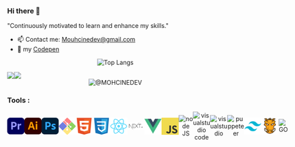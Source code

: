 ﻿### Hi there 👋

"Continuously motivated to learn and enhance my skills."

* 📫 Contact me: Mouhcinedev@gmail.com
* :art: my [Codepen](https://codepen.io/MohcineDev)

<div align="center">

![Top Langs](https://github-readme-stats.vercel.app/api/top-langs/?username=MohcineDev&langs_count=16)
</div>
<div  align="center" style="display:flex">
 <img src="http://github-profile-summary-cards.vercel.app/api/cards/stats?username=Mohcinedev&count_private=true&theme=algolia"> 
 <img src="https://github-profile-summary-cards.vercel.app/api/cards/profile-details?username=Mohcinedev&count_private=true&theme=algolia"> 
</div>
<div align="center">
<img  src="https://github-readme-streak-stats.herokuapp.com?user=mohcinedev&theme=algolia&hide_border=true&border_radius=16&card_width=800&fire=21c063"/ alt="@MOHCINEDEV"/>
</div>


### Tools :     
<div align="center" style="display:flex; justify-content:space-between; align-items:center; width:100%">
<img width=40px src="pre.svg" alt="premiere pro"/>
 <img width=40px src="ill.svg" alt="Adobe illustrator"/>
 <img width=40px src="pho.svg" alt="Adobe photoshop"/>
 <img width=40px src="bash.svg" alt="git bash" title="Git">
 <img width=40px src="html.svg" alt="html">
 <img width=40px src="css.svg" alt="css">
 <img width=40px src="react.svg" alt="React JS">
 <img width=40px background="rgb(255,255,255)" src="next.png" alt="Next JS" style="background-color:#fff">
 <img width=40px src="vue.png" alt="Vue JS">
 <img width=40px src="https://raw.githubusercontent.com/github/explore/80688e429a7d4ef2fca1e82350fe8e3517d3494d/topics/javascript/javascript.png" alt="JS">
 <img width=40px src="https://nodejs.org/static/images/logo.svg" alt="node JS">
 <img width=40px src="https://visualstudio.microsoft.com/wp-content/uploads/2019/09/vs-code-responsive-01-1.png" alt="visualstudio code">
 <img width=40px src="https://visualstudio.microsoft.com/wp-content/uploads/2019/06/BrandVisualStudioWin2019-3.svg" alt="visualstudio">
 <img width=40px src="https://user-images.githubusercontent.com/10379601/29446482-04f7036a-841f-11e7-9872-91d1fc2ea683.png" alt="puppeteer">  
 <img width=40px src="tailwindcss.svg" alt="tailwindcss">  
 <img width=40px src="grunt.svg" alt="grunt">  
 <img width=40px src="https://go.dev/images/go-logo-white.svg" alt="GO">  
</div>
 </div> 
